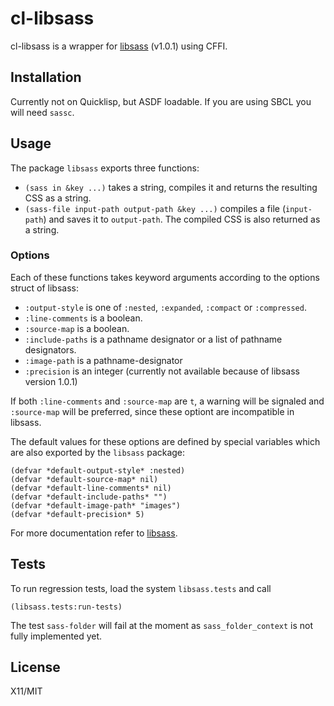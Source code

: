 # cl-libsass

cl-libsass is a wrapper for [libsass](http://libsass.org/) (v1.0.1) using CFFI.

## Installation

Currently not on Quicklisp, but ASDF loadable.
If you are using SBCL you will need `sassc`.

## Usage

The package `libsass` exports three functions:

* `(sass in &key ...)`
  takes a string, compiles it and returns the resulting CSS as a string.
* `(sass-file input-path output-path &key ...)`
  compiles a file (`input-path`) and saves it to `output-path`.
  The compiled CSS is also returned as a string.
<!--
* `(sass-folder search-path output-path &key ...)`
  compiles all Sass files under `search-path` and saves them under `output-path`
  (**currently not implemented in libsass**).
-->

### Options

Each of these functions takes keyword arguments according to the options struct of libsass:

* `:output-style`
  is one of `:nested`, `:expanded`, `:compact` or `:compressed`.
* `:line-comments`
  is a boolean.
* `:source-map`
  is a boolean.
* `:include-paths`
  is a pathname designator or a list of pathname designators.
* `:image-path`
  is a pathname-designator
* `:precision`
  is an integer (currently not available because of libsass version 1.0.1)

If both `:line-comments` and `:source-map` are `t`,
a warning will be signaled and `:source-map` will be preferred,
since these optiont are incompatible in libsass.

The default values for these options are defined by special variables
which are also exported by the `libsass` package:

```common-lisp
(defvar *default-output-style* :nested)
(defvar *default-source-map* nil)
(defvar *default-line-comments* nil)
(defvar *default-include-paths* "")
(defvar *default-image-path* "images")
(defvar *default-precision* 5)
```

For more documentation refer to [libsass](http://libsass.org/).

## Tests

To run regression tests, load the system `libsass.tests` and call

```common-lisp
(libsass.tests:run-tests)
```

The test `sass-folder` will fail at the moment
as `sass_folder_context` is not fully implemented yet.

## License

X11/MIT
